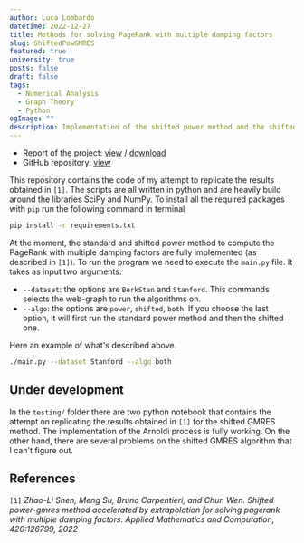 ```yaml
---
author: Luca Lombardo
datetime: 2022-12-27
title: Methods for solving PageRank with multiple damping factors
slug: ShiftedPowGMRES
featured: true
university: true
posts: false
draft: false
tags:
  - Numerical Analysis
  - Graph Theory
  - Python
ogImage: ""
description: Implementation of the shifted power method and the shifted GMRES method
---
```


- Report of the project: [view](https://github.com/lukefleed/ShfitedPowGMRES/blob/main/tex/main.pdf) / [download](https://github.com/lukefleed/ShfitedPowGMRES/raw/main/tex/main.pdf)
- GitHub repository: [view](https://github.com/lukefleed/ShfitedPowGMRES)

This repository contains the code of my attempt to replicate the results obtained in `[1]`. The scripts are all written in python and are heavily build around the libraries SciPy and NumPy. To install all the required packages with `pip` run the following command in terminal

```bash
pip install -r requirements.txt
```

At the moment, the standard and shifted power method to compute the PageRank with multiple damping factors are fully implemented (as described in `[1]`). To run the program we need to execute the `main.py` file. It takes as input two arguments:

- `--dataset`: the options are `BerkStan` and `Stanford`. This commands selects the web-graph to run the algorithms on.
- `--algo`: the options are `power`, `shifted`, `both`. If you choose the last option, it will first run the standard power method and then the shifted one.

Here an example of what's described above.

```bash
./main.py --dataset Stanford --algo both
```

## Under development

In the `testing/` folder there are two python notebook that contains the attempt on replicating the results obtained in `[1]` for the shifted GMRES method. The implementation of the Arnoldi process is fully working. On the other hand, there are several problems on the shifted GMRES algorithm that I can't figure out.

## References

`[1]` _Zhao-Li Shen, Meng Su, Bruno Carpentieri, and Chun Wen. Shifted power-gmres method accelerated by extrapolation for solving pagerank with multiple damping factors. Applied Mathematics and Computation, 420:126799, 2022_
